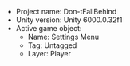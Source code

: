 <!-- UNITY CODE ASSIST INSTRUCTIONS START -->
- Project name: Don-tFallBehind
- Unity version: Unity 6000.0.32f1
- Active game object:
  - Name: Settings Menu
  - Tag: Untagged
  - Layer: Player
<!-- UNITY CODE ASSIST INSTRUCTIONS END -->